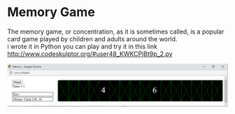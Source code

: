 # Memory Game 
The memory game, or concentration, as it is sometimes called, is a popular card game played by children and adults around the world.
<br>
i wrote it in Python you can play and try it in this link
<br>
http://www.codeskulptor.org/#user48_KWKCPjBt9p_2.py

![](https://github.com/ziad-awad/pythonGames/blob/main/Memory-Card-Game/img/memory.PNG)



